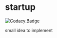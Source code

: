 # startup

[![Codacy Badge](https://api.codacy.com/project/badge/Grade/a73a1f2809e145dd9cba5855e431c24e)](https://app.codacy.com/app/TusharGupta01/startup?utm_source=github.com&utm_medium=referral&utm_content=TusharGupta01/startup&utm_campaign=Badge_Grade_Dashboard)

small idea to implement 
